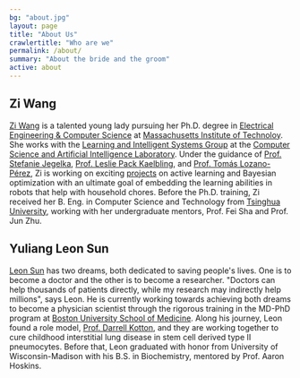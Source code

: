 ```yaml
---
bg: "about.jpg"
layout: page
title: "About Us"
crawlertitle: "Who are we"
permalink: /about/
summary: "About the bride and the groom"
active: about
---
```



## Zi Wang

[Zi Wang](http://zi-wang.com/) is a talented young lady pursuing her Ph.D. degree in [Electrical Engineering & Computer Science](http://www.eecs.mit.edu/) at [Massachusetts Institute of Technoloy](http://web.mit.edu/). She works with the [Learning and Intelligent Systems Group](http://lis.csail.mit.edu/new/) at the [Computer Science and Artificial Intelligence Laboratory](http://www.csail.mit.edu/). Under the guidance of [Prof. Stefanie Jegelka](http://people.csail.mit.edu/stefje/), [Prof. Leslie Pack Kaelbling](http://people.csail.mit.edu/lpk/), and [Prof. Tomás Lozano-Pérez](http://people.csail.mit.edu/tlp/), Zi is working on exciting [projects](http://zi-wang.com/#publications) on active learning and Bayesian optimization with an ultimate goal of embedding the learning abilities in robots that help with household chores. Before the Ph.D. training, Zi received her B. Eng. in Computer Science and Technology from [Tsinghua University](http://www.tsinghua.edu.cn/publish/newthuen/), working with her undergraduate mentors, Prof. Fei Sha and Prof. Jun Zhu. 

## Yuliang Leon Sun

[Leon Sun](http://www.bumc.bu.edu/kottonlab/files/2017/04/Yuliang_Leon_Sun2.jpg) has two dreams, both dedicated to saving people's lives. One is to become a doctor and the other is to become a researcher. "Doctors can help thousands of patients directly, while my research may indirectly help millions", says Leon. He is currently working towards achieving both dreams to become a physician scientist through the rigorous training in the MD-PhD program at [Boston University School of Medicine](http://www.bumc.bu.edu/). Along his journey, Leon found a role model, [Prof. Darrell Kotton](http://www.bumc.bu.edu/pulmonary/people/faculty/darrellkotton/), and they are working together to cure childhood interstitial lung disease in stem cell derived type II pneumocytes. Before that, Leon graduated with honor from University of Wisconsin-Madison with his B.S. in Biochemistry, mentored by Prof. Aaron Hoskins.

